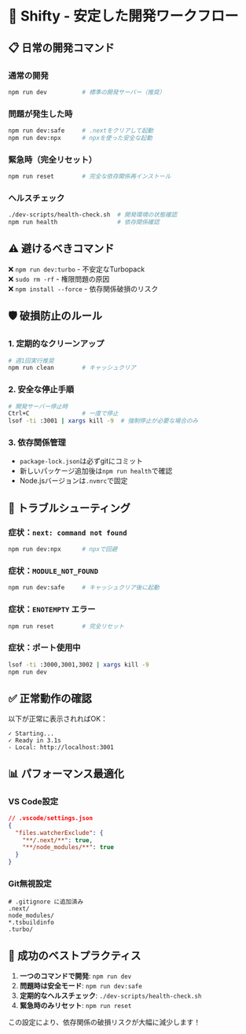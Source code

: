 # 🔄 Shifty - 安定した開発ワークフロー

## 📋 日常の開発コマンド

### 通常の開発
```bash
npm run dev          # 標準の開発サーバー（推奨）
```

### 問題が発生した時
```bash
npm run dev:safe     # .nextをクリアして起動
npm run dev:npx      # npxを使った安全な起動
```

### 緊急時（完全リセット）
```bash
npm run reset        # 完全な依存関係再インストール
```

### ヘルスチェック
```bash
./dev-scripts/health-check.sh  # 開発環境の状態確認
npm run health                 # 依存関係確認
```

## ⚠️ 避けるべきコマンド

❌ `npm run dev:turbo` - 不安定なTurbopack  
❌ `sudo rm -rf` - 権限問題の原因  
❌ `npm install --force` - 依存関係破損のリスク  

## 🛡️ 破損防止のルール

### 1. **定期的なクリーンアップ**
```bash
# 週1回実行推奨
npm run clean        # キャッシュクリア
```

### 2. **安全な停止手順**
```bash
# 開発サーバー停止時
Ctrl+C               # 一度で停止
lsof -ti :3001 | xargs kill -9  # 強制停止が必要な場合のみ
```

### 3. **依存関係管理**
- `package-lock.json`は必ずgitにコミット
- 新しいパッケージ追加後は`npm run health`で確認
- Node.jsバージョンは`.nvmrc`で固定

## 🚨 トラブルシューティング

### 症状：`next: command not found`
```bash
npm run dev:npx      # npxで回避
```

### 症状：`MODULE_NOT_FOUND` 
```bash
npm run dev:safe     # キャッシュクリア後に起動
```

### 症状：`ENOTEMPTY` エラー
```bash
npm run reset        # 完全リセット
```

### 症状：ポート使用中
```bash
lsof -ti :3000,3001,3002 | xargs kill -9
npm run dev
```

## ✅ 正常動作の確認

以下が正常に表示されればOK：
```
✓ Starting...
✓ Ready in 3.1s
- Local: http://localhost:3001
```

## 📊 パフォーマンス最適化

### VS Code設定
```json
// .vscode/settings.json
{
  "files.watcherExclude": {
    "**/.next/**": true,
    "**/node_modules/**": true
  }
}
```

### Git無視設定
```
# .gitignore に追加済み
.next/
node_modules/
*.tsbuildinfo
.turbo/
```

## 🎯 成功のベストプラクティス

1. **一つのコマンドで開発**: `npm run dev`
2. **問題時は安全モード**: `npm run dev:safe`
3. **定期的なヘルスチェック**: `./dev-scripts/health-check.sh`
4. **緊急時のみリセット**: `npm run reset`

この設定により、依存関係の破損リスクが大幅に減少します！